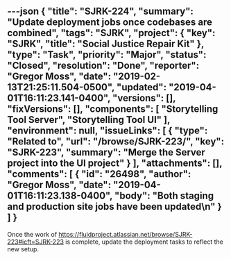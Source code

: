---json
{
  "title": "SJRK-224",
  "summary": "Update deployment jobs once codebases are combined",
  "tags": "SJRK",
  "project": {
    "key": "SJRK",
    "title": "Social Justice Repair Kit"
  },
  "type": "Task",
  "priority": "Major",
  "status": "Closed",
  "resolution": "Done",
  "reporter": "Gregor Moss",
  "date": "2019-02-13T21:25:11.504-0500",
  "updated": "2019-04-01T16:11:23.141-0400",
  "versions": [],
  "fixVersions": [],
  "components": [
    "Storytelling Tool Server",
    "Storytelling Tool UI"
  ],
  "environment": null,
  "issueLinks": [
    {
      "type": "Related to",
      "url": "/browse/SJRK-223/",
      "key": "SJRK-223",
      "summary": "Merge the Server project into the UI project"
    }
  ],
  "attachments": [],
  "comments": [
    {
      "id": "26498",
      "author": "Gregor Moss",
      "date": "2019-04-01T16:11:23.138-0400",
      "body": "Both staging and production site jobs have been updated\n"
    }
  ]
}
---
Once the work of <https://fluidproject.atlassian.net/browse/SJRK-223#icft=SJRK-223> is complete, update the deployment tasks to reflect the new setup.

        